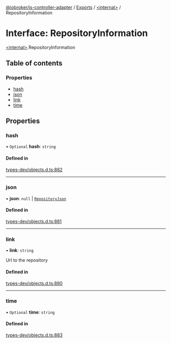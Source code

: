 [@iobroker/js-controller-adapter](../README.md) / [Exports](../modules.md) / [\<internal\>](../modules/internal_.md) / RepositoryInformation

# Interface: RepositoryInformation

[\<internal\>](../modules/internal_.md).RepositoryInformation

## Table of contents

### Properties

- [hash](internal_.RepositoryInformation.md#hash)
- [json](internal_.RepositoryInformation.md#json)
- [link](internal_.RepositoryInformation.md#link)
- [time](internal_.RepositoryInformation.md#time)

## Properties

### hash

• `Optional` **hash**: `string`

#### Defined in

[types-dev/objects.d.ts:882](https://github.com/ioBroker/ioBroker.js-controller/blob/49d93c99/packages/types-dev/objects.d.ts#L882)

___

### json

• **json**: ``null`` \| [`RepositoryJson`](internal_.RepositoryJson.md)

#### Defined in

[types-dev/objects.d.ts:881](https://github.com/ioBroker/ioBroker.js-controller/blob/49d93c99/packages/types-dev/objects.d.ts#L881)

___

### link

• **link**: `string`

Url to the repository

#### Defined in

[types-dev/objects.d.ts:880](https://github.com/ioBroker/ioBroker.js-controller/blob/49d93c99/packages/types-dev/objects.d.ts#L880)

___

### time

• `Optional` **time**: `string`

#### Defined in

[types-dev/objects.d.ts:883](https://github.com/ioBroker/ioBroker.js-controller/blob/49d93c99/packages/types-dev/objects.d.ts#L883)
